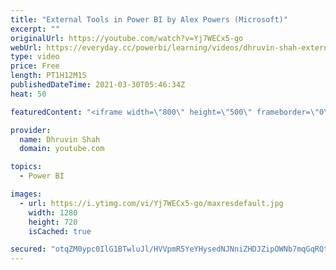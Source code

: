```yaml
---
title: "External Tools in Power BI by Alex Powers (Microsoft)"
excerpt: ""
originalUrl: https://youtube.com/watch?v=Yj7WECx5-go
webUrl: https://everyday.cc/powerbi/learning/videos/dhruvin-shah-external-tools-in-power-bi-by-alex-powers-microsoft/
type: video
price: Free
length: PT1H12M1S
publishedDateTime: 2021-03-30T05:46:34Z
heat: 50

featuredContent: "<iframe width=\"800\" height=\"500\" frameborder=\"0\" src=\"https://www.youtube.com/embed/Yj7WECx5-go\" allow=\"accelerometer; autoplay; encrypted-media; gyroscope; picture-in-picture\" allowfullscreen></iframe>"

provider:
  name: Dhruvin Shah
  domain: youtube.com

topics:
  - Power BI

images:
  - url: https://i.ytimg.com/vi/Yj7WECx5-go/maxresdefault.jpg
    width: 1280
    height: 720
    isCached: true

secured: "otqZM0ypc0IlG1BTwluJl/HVVpmR5YeYHysedNJNniZHDJZipOWNb7mqGqRQtRFlwRYN8fT2L8w1Yr7SMnetTkh83qEPap/bh0qy60kabLWm26wRZjaPU5Nvc0YDbnp/G2mFSLpR7IklHdI8j2evH2RSU6dy2xD5LqCP3gk4PQPivnViEdIy2FHcm2DsFrfs0LvGOwL3BzEKZ9VFS93huwz2AgufVn29QuGPIm39VfYG5pQJVcMx28dIU/McV4Lnf/M6Kyhtcxy/nWn/8ETlTxw+LajQmhGZXHF/eDgsakvwsVv0YJ5/sGkxeaNSq2o7SZgHTHubgnP6hAF/gGvIOJJRb0P5wkmkv2Lq/wXUpyqRViLP3+YVtB++GVq1Mm4px98ZKE7I+vL3WlgFYnqTPac21XVI73GV3wrdQcpzRP0=;t4mTXOq9xJWLEAZNRZ1iQw=="
---
```


